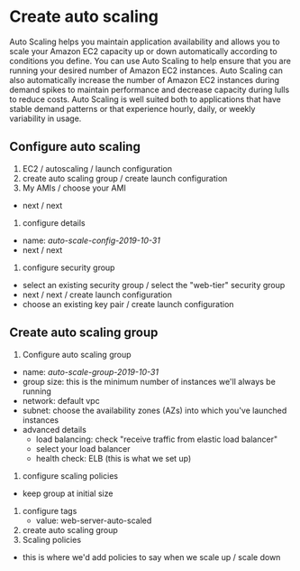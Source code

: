 # Create auto scaling

Auto Scaling helps you maintain application availability and allows you to scale your Amazon EC2 capacity up or down automatically according to conditions you define. You can use Auto Scaling to help ensure that you are running your desired number of Amazon EC2 instances. Auto Scaling can also automatically increase the number of Amazon EC2 instances during demand spikes to maintain performance and decrease capacity during lulls to reduce costs. Auto Scaling is well suited both to applications that have stable demand patterns or that experience hourly, daily, or weekly variability in usage.

## Configure auto scaling

1. EC2 / autoscaling / launch configuration
1. create auto scaling group / create launch configuration
1. My AMIs / choose your AMI
  - next / next
1. configure details
  - name: *auto-scale-config-2019-10-31*
  - next / next
1. configure security group
  - select an existing security group / select the "web-tier" security group
  - next / next / create launch configuration
  - choose an existing key pair / create launch configuration

## Create auto scaling group

1. Configure auto scaling group
  - name: *auto-scale-group-2019-10-31*
  - group size: this is the minimum number of instances we'll always be running
  - network: default vpc
  - subnet: choose the availability zones (AZs) into which you've launched instances
  - advanced details
    - load balancing: check "receive traffic from elastic load balancer"
    - select your load balancer
    - health check: ELB (this is what we set up)
1. configure scaling policies
  - keep group at initial size
1. configure tags
    - value: web-server-auto-scaled
1. create auto scaling group
1. Scaling policies
  - this is where we'd add policies to say when we scale up / scale down













